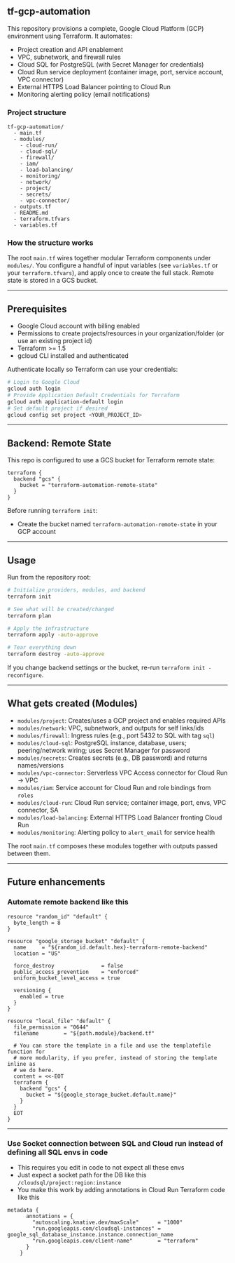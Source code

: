 ## tf-gcp-automation

This repository provisions a complete, Google Cloud Platform (GCP) environment using Terraform. It automates:

- Project creation and API enablement
- VPC, subnetwork, and firewall rules
- Cloud SQL for PostgreSQL (with Secret Manager for credentials)
- Cloud Run service deployment (container image, port, service account, VPC connector)
- External HTTPS Load Balancer pointing to Cloud Run
- Monitoring alerting policy (email notifications)

### Project structure
```text
tf-gcp-automation/
  - main.tf
  - modules/
    - cloud-run/
    - cloud-sql/
    - firewall/
    - iam/
    - load-balancing/
    - monitoring/
    - network/
    - project/
    - secrets/
    - vpc-connector/
  - outputs.tf
  - README.md
  - terraform.tfvars
  - variables.tf
```

### How the structure works
The root `main.tf` wires together modular Terraform components under `modules/`. You configure a handful of input variables (see `variables.tf` or your `terraform.tfvars`), and apply once to create the full stack. Remote state is stored in a GCS bucket.

---

## Prerequisites
- Google Cloud account with billing enabled
- Permissions to create projects/resources in your organization/folder (or use an existing project id)
- Terraform >= 1.5
- gcloud CLI installed and authenticated

Authenticate locally so Terraform can use your credentials:
```bash
# Login to Google Cloud
gcloud auth login
# Provide Application Default Credentials for Terraform
gcloud auth application-default login
# Set default project if desired
gcloud config set project <YOUR_PROJECT_ID>
```

---

## Backend: Remote State
This repo is configured to use a GCS bucket for Terraform remote state:

```hcl
terraform {
  backend "gcs" {
    bucket = "terraform-automation-remote-state"
  }
}
```

Before running `terraform init`:
- Create the bucket named `terraform-automation-remote-state` in your GCP account
---

## Usage
Run from the repository root:

```bash
# Initialize providers, modules, and backend
terraform init

# See what will be created/changed
terraform plan

# Apply the infrastructure
terraform apply -auto-approve

# Tear everything down
terraform destroy -auto-approve
```

If you change backend settings or the bucket, re-run `terraform init -reconfigure`.

---

## What gets created (Modules)
- `modules/project`: Creates/uses a GCP project and enables required APIs
- `modules/network`: VPC, subnetwork, and outputs for self links/ids
- `modules/firewall`: Ingress rules (e.g., port 5432 to SQL with tag `sql`)
- `modules/cloud-sql`: PostgreSQL instance, database, users; peering/network wiring; uses Secret Manager for password
- `modules/secrets`: Creates secrets (e.g., DB password) and returns names/versions
- `modules/vpc-connector`: Serverless VPC Access connector for Cloud Run -> VPC
- `modules/iam`: Service account for Cloud Run and role bindings from `roles`
- `modules/cloud-run`: Cloud Run service; container image, port, envs, VPC connector, SA
- `modules/load-balancing`: External HTTPS Load Balancer fronting Cloud Run
- `modules/monitoring`: Alerting policy to `alert_email` for service health

The root `main.tf` composes these modules together with outputs passed between them.

---

## Future enhancements

### Automate remote backend like this

```hcl
resource "random_id" "default" {
  byte_length = 8
}

resource "google_storage_bucket" "default" {
  name     = "${random_id.default.hex}-terraform-remote-backend"
  location = "US"

  force_destroy               = false
  public_access_prevention    = "enforced"
  uniform_bucket_level_access = true

  versioning {
    enabled = true
  }
}

resource "local_file" "default" {
  file_permission = "0644"
  filename        = "${path.module}/backend.tf"

  # You can store the template in a file and use the templatefile function for
  # more modularity, if you prefer, instead of storing the template inline as
  # we do here.
  content = <<-EOT
  terraform {
    backend "gcs" {
      bucket = "${google_storage_bucket.default.name}"
    }
  }
  EOT
}
```

---

### Use Socket connection between SQL and Cloud run instead of defining all SQL envs in code

- This requires you edit in code to not expect all these envs
- Just expect a socket path for the DB like this `/cloudsql/project:region:instance`
- You make this work by adding annotations in Cloud Run Terraform code like this

```hcl
metadata {
      annotations = {
        "autoscaling.knative.dev/maxScale"      = "1000"
        "run.googleapis.com/cloudsql-instances" = google_sql_database_instance.instance.connection_name
        "run.googleapis.com/client-name"        = "terraform"
      }
    }
```
